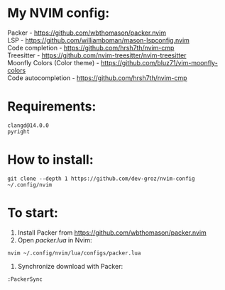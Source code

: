 # My NVIM config:

Packer - https://github.com/wbthomason/packer.nvim \
LSP - https://github.com/williamboman/mason-lspconfig.nvim \
Code completion - https://github.com/hrsh7th/nvim-cmp \
Treesitter - https://github.com/nvim-treesitter/nvim-treesitter \
Moonfly Colors (Color theme) - https://github.com/bluz71/vim-moonfly-colors \
Code autocompletion - https://github.com/hrsh7th/nvim-cmp

# Requirements:
    clangd@14.0.0
    pyright

# How to install:
```console
git clone --depth 1 https://github.com/dev-groz/nvim-config ~/.config/nvim
```

# To start:
1. Install Packer from https://github.com/wbthomason/packer.nvim
1. Open *packer.lua* in Nvim:
```console
nvim ~/.config/nvim/lua/configs/packer.lua
```
1. Synchronize download with Packer:
```console
:PackerSync
```
